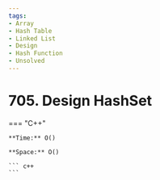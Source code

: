 ```yaml
---
tags:
- Array
- Hash Table
- Linked List
- Design
- Hash Function
- Unsolved
---
```



# 705. Design HashSet

=== "C++"

    **Time:** O()

    **Space:** O()

    ``` c++
    ```